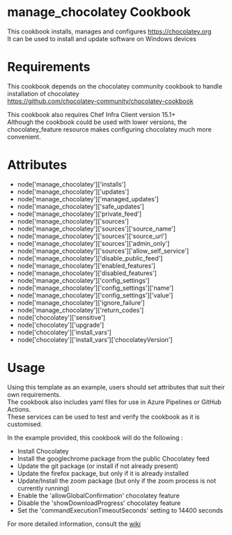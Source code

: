 # manage_chocolatey Cookbook

This cookbook installs, manages and configures https://chocolatey.org<br/>
It can be used to install and update software on Windows devices

# Requirements

This cookbook depends on the chocolatey community cookbook to handle installation of chocolatey<br/>
https://github.com/chocolatey-community/chocolatey-cookbook

This cookbook also requires Chef Infra Client version 15.1+<br/>
Although the cookbook could be used with lower versions, the chocolatey_feature resource makes configuring chocolatey much more convenient.

# Attributes

- node['manage_chocolatey']['installs']<br/>
- node['manage_chocolatey']['updates']<br/>
- node['manage_chocolatey']['managed_updates']<br/>
- node['manage_chocolatey']['safe_updates']<br/>
- node['manage_chocolatey']['private_feed']<br/>
- node['manage_chocolatey']['sources']<br/>
- node['manage_chocolatey']['sources']['source_name']<br/>
- node['manage_chocolatey']['sources']['source_url']<br/>
- node['manage_chocolatey']['sources']['admin_only']<br/>
- node['manage_chocolatey']['sources']['allow_self_service']<br/>
- node['manage_chocolatey']['disable_public_feed']<br/>
- node['manage_chocolatey']['enabled_features']<br/>
- node['manage_chocolatey']['disabled_features']<br/>
- node['manage_chocolatey']['config_settings']<br/>
- node['manage_chocolatey']['config_settings']['name']<br/>
- node['manage_chocolatey']['config_settings']['value']<br/>
- node['manage_chocolatey']['ignore_failure']<br/>
- node['manage_chocolatey']['return_codes']<br/>
- node['chocolatey']['sensitive']<br/>
- node['chocolatey']['upgrade']<br/>
- node['chocolatey']['install_vars']<br/>
- node['chocolatey']['install_vars']['chocolateyVersion']

# Usage

Using this template as an example, users should set attributes that suit their own requirements.<br/>
The cookbook also includes yaml files for use in Azure Pipelines or GitHub Actions.<br/>
These services can be used to test and verify the cookbook as it is customised.

In the example provided, this cookbook will do the following :
- Install Chocolatey
- Install the googlechrome package from the public Chocolatey feed
- Update the git package (or install if not already present)
- Update the firefox package, but only if it is already installed
- Update/Install the zoom package (but only if the zoom process is not currently running)
- Enable the 'allowGlobalConfirmation' chocolatey feature
- Disable the 'showDownloadProgress' chocolatey feature
- Set the 'commandExecutionTimeoutSeconds' setting to 14400 seconds

For more detailed information, consult the [wiki](https://github.com/petesisk/manage_chocolatey/wiki)
